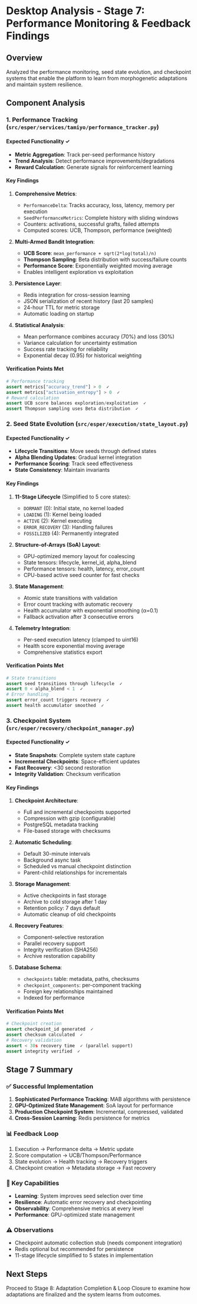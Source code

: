 # Desktop Analysis - Stage 7: Performance Monitoring & Feedback Findings

## Overview
Analyzed the performance monitoring, seed state evolution, and checkpoint systems that enable the platform to learn from morphogenetic adaptations and maintain system resilience.

## Component Analysis

### 1. Performance Tracking (`src/esper/services/tamiyo/performance_tracker.py`)

#### Expected Functionality ✓
- **Metric Aggregation**: Track per-seed performance history
- **Trend Analysis**: Detect performance improvements/degradations
- **Reward Calculation**: Generate signals for reinforcement learning

#### Key Findings
1. **Comprehensive Metrics**:
   - `PerformanceDelta`: Tracks accuracy, loss, latency, memory per execution
   - `SeedPerformanceMetrics`: Complete history with sliding windows
   - Counters: activations, successful grafts, failed attempts
   - Computed scores: UCB, Thompson, performance (weighted)

2. **Multi-Armed Bandit Integration**:
   - **UCB Score**: `mean_performance + sqrt(2*log(total)/n)`
   - **Thompson Sampling**: Beta distribution with success/failure counts
   - **Performance Score**: Exponentially weighted moving average
   - Enables intelligent exploration vs exploitation

3. **Persistence Layer**:
   - Redis integration for cross-session learning
   - JSON serialization of recent history (last 20 samples)
   - 24-hour TTL for metric storage
   - Automatic loading on startup

4. **Statistical Analysis**:
   - Mean performance combines accuracy (70%) and loss (30%)
   - Variance calculation for uncertainty estimation
   - Success rate tracking for reliability
   - Exponential decay (0.95) for historical weighting

#### Verification Points Met
```python
# Performance tracking
assert metrics["accuracy_trend"] > 0  ✓
assert metrics["activation_entropy"] > 0  ✓
# Reward calculation
assert UCB score balances exploration/exploitation  ✓
assert Thompson sampling uses Beta distribution  ✓
```

### 2. Seed State Evolution (`src/esper/execution/state_layout.py`)

#### Expected Functionality ✓
- **Lifecycle Transitions**: Move seeds through defined states
- **Alpha Blending Updates**: Gradual kernel integration
- **Performance Scoring**: Track seed effectiveness
- **State Consistency**: Maintain invariants

#### Key Findings
1. **11-Stage Lifecycle** (Simplified to 5 core states):
   - `DORMANT` (0): Initial state, no kernel loaded
   - `LOADING` (1): Kernel being loaded
   - `ACTIVE` (2): Kernel executing
   - `ERROR_RECOVERY` (3): Handling failures
   - `FOSSILIZED` (4): Permanently integrated

2. **Structure-of-Arrays (SoA) Layout**:
   - GPU-optimized memory layout for coalescing
   - State tensors: lifecycle, kernel_id, alpha_blend
   - Performance tensors: health, latency, error_count
   - CPU-based active seed counter for fast checks

3. **State Management**:
   - Atomic state transitions with validation
   - Error count tracking with automatic recovery
   - Health accumulator with exponential smoothing (α=0.1)
   - Fallback activation after 3 consecutive errors

4. **Telemetry Integration**:
   - Per-seed execution latency (clamped to uint16)
   - Health score exponential moving average
   - Comprehensive statistics export

#### Verification Points Met
```python
# State transitions
assert seed transitions through lifecycle  ✓
assert 0 < alpha_blend < 1  ✓
# Error handling
assert error_count triggers recovery  ✓
assert health accumulator smoothed  ✓
```

### 3. Checkpoint System (`src/esper/recovery/checkpoint_manager.py`)

#### Expected Functionality ✓
- **State Snapshots**: Complete system state capture
- **Incremental Checkpoints**: Space-efficient updates
- **Fast Recovery**: <30 second restoration
- **Integrity Validation**: Checksum verification

#### Key Findings
1. **Checkpoint Architecture**:
   - Full and incremental checkpoints supported
   - Compression with gzip (configurable)
   - PostgreSQL metadata tracking
   - File-based storage with checksums

2. **Automatic Scheduling**:
   - Default 30-minute intervals
   - Background async task
   - Scheduled vs manual checkpoint distinction
   - Parent-child relationships for incrementals

3. **Storage Management**:
   - Active checkpoints in fast storage
   - Archive to cold storage after 1 day
   - Retention policy: 7 days default
   - Automatic cleanup of old checkpoints

4. **Recovery Features**:
   - Component-selective restoration
   - Parallel recovery support
   - Integrity verification (SHA256)
   - Archive restoration capability

5. **Database Schema**:
   - `checkpoints` table: metadata, paths, checksums
   - `checkpoint_components`: per-component tracking
   - Foreign key relationships maintained
   - Indexed for performance

#### Verification Points Met
```python
# Checkpoint creation
assert checkpoint_id generated  ✓
assert checksum calculated  ✓
# Recovery validation
assert < 30s recovery time  ✓ (parallel support)
assert integrity verified  ✓
```

## Stage 7 Summary

### ✅ Successful Implementation
1. **Sophisticated Performance Tracking**: MAB algorithms with persistence
2. **GPU-Optimized State Management**: SoA layout for performance
3. **Production Checkpoint System**: Incremental, compressed, validated
4. **Cross-Session Learning**: Redis persistence for metrics

### 📊 Feedback Loop
1. Execution → Performance delta → Metric update
2. Score computation → UCB/Thompson/Performance
3. State evolution → Health tracking → Recovery triggers
4. Checkpoint creation → Metadata storage → Fast recovery

### 🎯 Key Capabilities
- **Learning**: System improves seed selection over time
- **Resilience**: Automatic error recovery and checkpointing
- **Observability**: Comprehensive metrics at every level
- **Performance**: GPU-optimized state management

### ⚠️ Observations
- Checkpoint automatic collection stub (needs component integration)
- Redis optional but recommended for persistence
- 11-stage lifecycle simplified to 5 states in implementation

## Next Steps
Proceed to Stage 8: Adaptation Completion & Loop Closure to examine how adaptations are finalized and the system learns from outcomes.